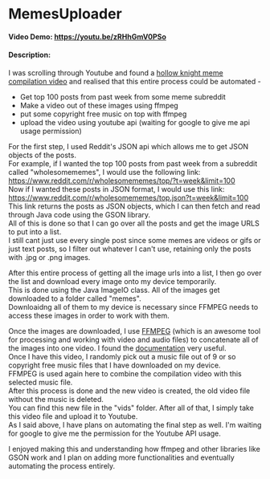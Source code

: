 # MemesUploader
#### Video Demo: https://youtu.be/zRHhGmV0PSo
#### Description: 
I was scrolling through Youtube and found a [hollow knight meme compilation video](https://youtu.be/2YiZtwzOR3Q) and realised that this entire process could be automated -  
* Get top 100 posts from past week from some meme subreddit  
* Make a video out of these images using ffmpeg  
* put some copyright free music on top with ffmpeg 
* upload the video using youtube api (waiting for google to give me api usage permission) 

For the first step, I used Reddit's JSON api which allows me to get JSON objects of the posts.  
For example, if I wanted the top 100 posts from past week from a subreddit called "wholesomememes", I would use the following link:  
https://www.reddit.com/r/wholesomememes/top/?t=week&limit=100  
Now if I wanted these posts in JSON format, I would use this link:  
https://www.reddit.com/r/wholesomememes/top.json?t=week&limit=100  
This link returns the posts as JSON objects, which I can then fetch and read through Java code using the GSON library.  
All of this is done so that I can go over all the posts and get the image URLS to put into a list.  
I still cant just use every single post since some memes are videos or gifs or just text posts, so I filter out whatever I can't use, retaining only the posts with .jpg or .png images.  
  
After this entire process of getting all the image urls into a list, I then go over the list and download every image onto my device temporarily.  
This is done using the Java ImageIO class. All of the images get downloaded to a folder called "memes".  
Downloaidng all of them to my device is necessary since FFMPEG needs to access these images in order to work with them.  
  
Once the images are downloaded, I use [FFMPEG](https://www.ffmpeg.org) (which is an awesome tool for processing and working with video and audio files) to concatenate all of the images into one video. I found the [documentation](https://trac.ffmpeg.org/wiki/Concatenate) very useful.  
Once I have this video, I randomly pick out a music file out of 9 or so copyright free music files that I have downloaded on my device.  
FFMPEG is used again here to combine the compilation video with this selected music file.  
After this process is done and the new video is created, the old video file without the music is deleted.  
You can find this new file in the "vids" folder. After all of that, I simply take this video file and upload it to Youtube.  
As I said above, I have plans on automating the final step as well. I'm waiting for google to give me the permission for the Youtube API usage.    
  
I enjoyed making this and understanding how ffmpeg and other libraries like GSON work and I plan on adding more functionalities and eventually automating the process entirely.  

  

  
